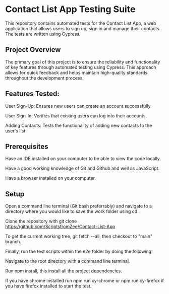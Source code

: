
# Contact List App Testing Suite
This repository contains automated tests for the Contact List App, a web application that allows users to sign up, sign in and manage their contacts. The tests are written using Cypress.

 ## Project Overview
The primary goal of this project is to ensure the reliability and functionality of key features through automated testing using Cypress. This approach allows for quick feedback and helps maintain high-quality standards throughout the development process.

## Features Tested:

 User Sign-Up: Ensures new users can create an account successfully.

User Sign-In: Verifies that existing users can log into their accounts.

Adding Contacts: Tests the functionality of adding new contacts to the user's list.

## Prerequisites

Have an IDE installed on your computer to be able to view the code locally.

Have a good working knowledge of Git and Github and well as JavaScript.

Have a browser installed on your computer.

## Setup

Open a command line terminal (Git bash preferrably) and navigate to a directory where you would like to save the work folder using cd.

Clone the repository with git clone https://github.com/ScriptsfromZee/Contact-List-App

To get the current working tree, git fetch --all, then checkout to "main" branch.

Finally, run the test scripts within the e2e folder by doing the following:

Navigate to the root directory with a command line terminal.

Run npm install, this install all the project dependencies.

If you have chrome installed run npm run cy-chrome or npm run cy-firefox if you have firefox installed to start the test.


